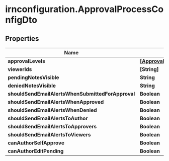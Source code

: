 # irnconfiguration.ApprovalProcessConfigDto

## Properties

Name | Type | Description | Notes
------------ | ------------- | ------------- | -------------
**approvalLevels** | [**[ApprovalLevelConfigDto]**](ApprovalLevelConfigDto.md) |  | [optional] 
**viewerIds** | **[String]** |  | [optional] 
**pendingNotesVisible** | **String** |  | [optional] 
**deniedNotesVisible** | **String** |  | [optional] 
**shouldSendEmailAlertsWhenSubmittedForApproval** | **Boolean** |  | [optional] 
**shouldSendEmailAlertsWhenApproved** | **Boolean** |  | [optional] 
**shouldSendEmailAlertsWhenDenied** | **Boolean** |  | [optional] 
**shouldSendEmailAlertsToAuthor** | **Boolean** |  | [optional] 
**shouldSendEmailAlertsToApprovers** | **Boolean** |  | [optional] 
**shouldSendEmailAlertsToViewers** | **Boolean** |  | [optional] 
**canAuthorSelfApprove** | **Boolean** |  | [optional] 
**canAuthorEditPending** | **Boolean** |  | [optional] 


